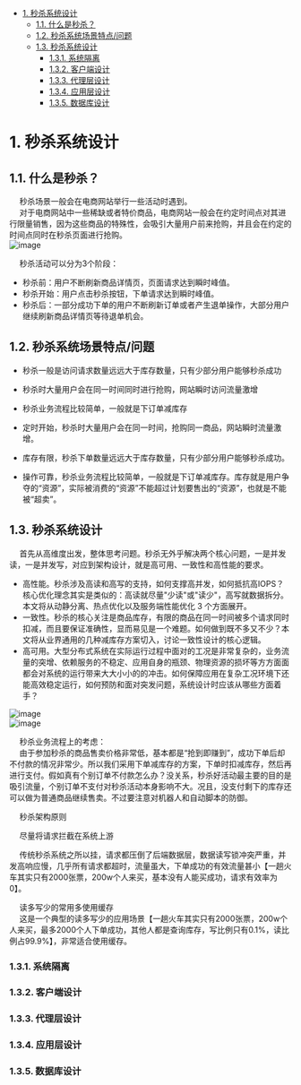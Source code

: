 <!-- TOC -->

- [1. 秒杀系统设计](#1-秒杀系统设计)
    - [1.1. 什么是秒杀？](#11-什么是秒杀)
    - [1.2. 秒杀系统场景特点/问题](#12-秒杀系统场景特点问题)
    - [1.3. 秒杀系统设计](#13-秒杀系统设计)
        - [1.3.1. 系统隔离](#131-系统隔离)
        - [1.3.2. 客户端设计](#132-客户端设计)
        - [1.3.3. 代理层设计](#133-代理层设计)
        - [1.3.4. 应用层设计](#134-应用层设计)
        - [1.3.5. 数据库设计](#135-数据库设计)

<!-- /TOC -->

# 1. 秒杀系统设计  

<!-- 

 超级棒的秒杀系统架构分析与实战！ 
 https://mp.weixin.qq.com/s/nA4XVjGd6COvYB7wlldV2A
-->


## 1.1. 什么是秒杀？ 


<!-- 
qps飘高  
我是如何将系统QPS从300提升到6000的
https://blog.csdn.net/u012562943/article/details/100879341
高并发架构系列：什么是流量削峰？如何解决秒杀业务的削峰场景
https://blog.csdn.net/m0_37125796/article/details/88833419
如何降低QPS(错峰、限流、削峰)
https://www.pianshen.com/article/2449719440/

-->

&emsp; 秒杀场景一般会在电商网站举行一些活动时遇到。  
&emsp; 对于电商网站中一些稀缺或者特价商品，电商网站一般会在约定时间点对其进行限量销售，因为这些商品的特殊性，会吸引大量用户前来抢购，并且会在约定的时间点同时在秒杀页面进行抢购。  
![image](https://gitee.com/wt1814/pic-host/raw/master/images/web/web-3.png)  

&emsp; 秒杀活动可以分为3个阶段：  

* 秒杀前：用户不断刷新商品详情页，页面请求达到瞬时峰值。  
* 秒杀开始：用户点击秒杀按钮，下单请求达到瞬时峰值。  
* 秒杀后：一部分成功下单的用户不断刷新订单或者产生退单操作，大部分用户继续刷新商品详情页等待退单机会。  


## 1.2. 秒杀系统场景特点/问题    

* 秒杀一般是访问请求数量远远大于库存数量，只有少部分用户能够秒杀成功  
* 秒杀时大量用户会在同一时间同时进行抢购，网站瞬时访问流量激增  
* 秒杀业务流程比较简单，一般就是下订单减库存  


* 定时开始，秒杀时大量用户会在同一时间，抢购同一商品，网站瞬时流量激增。  
* 库存有限，秒杀下单数量远远大于库存数量，只有少部分用户能够秒杀成功。  
* 操作可靠，秒杀业务流程比较简单，一般就是下订单减库存。库存就是用户争夺的“资源”，实际被消费的“资源”不能超过计划要售出的“资源”，也就是不能被“超卖”。  

<!-- 
还不知道【秒杀系统】如何设计？ 
https://mp.weixin.qq.com/s/CYa_YGVGCnozus2K9UTfNA
秒杀系统的架构分析与实战
https://mp.weixin.qq.com/s/CUTG32SaLST9nmhBP1PgkA
秒杀架构模型设计，怎么搞？ 
https://mp.weixin.qq.com/s/ZMoLa1dlgDEPG7kAqS79tg
进阶：秒杀系统是如何设计的？ 
https://mp.weixin.qq.com/s/4jYEvq7tIlbLOLGvXI4prg

-->

## 1.3. 秒杀系统设计  

&emsp; 首先从高维度出发，整体思考问题。秒杀无外乎解决两个核心问题，一是并发读，一是并发写，对应到架构设计，就是高可用、一致性和高性能的要求。  

* 高性能。秒杀涉及高读和高写的支持，如何支撑高并发，如何抵抗高IOPS？核心优化理念其实是类似的：高读就尽量"少读"或"读少"，高写就数据拆分。本文将从动静分离、热点优化以及服务端性能优化 3 个方面展开。  
* 一致性。秒杀的核心关注是商品库存，有限的商品在同一时间被多个请求同时扣减，而且要保证准确性，显而易见是一个难题。如何做到既不多又不少？本文将从业界通用的几种减库存方案切入，讨论一致性设计的核心逻辑。  
* 高可用。大型分布式系统在实际运行过程中面对的工况是非常复杂的，业务流量的突增、依赖服务的不稳定、应用自身的瓶颈、物理资源的损坏等方方面面都会对系统的运行带来大大小小的的冲击。如何保障应用在复杂工况环境下还能高效稳定运行，如何预防和面对突发问题，系统设计时应该从哪些方面着手？  



<!-- 
经验：一个秒杀系统的设计思考
https://mp.weixin.qq.com/s/cyR59SLxOqpC5my8vl8VnQ
这一次，彻底弄懂“秒杀系统” 
https://mp.weixin.qq.com/s?__biz=MjM5ODI5Njc2MA==&mid=2655826732&idx=1&sn=2ff974a229fa8276646e4343990e8556&chksm=bd74fefb8a0377ed814522413f5a5a4cd98272f2e1a7f09dabe25d1797c5b406d12d91eecd87&mpshare=1&scene=1&srcid=&sharer_sharetime=1568201541445&sharer_shareid=b256218ead787d58e0b58614a973d00d&key=2a4ff15fdd84634657a339ecc4fdb0102ba0a10162fa7605c55832121ed738b7f126631b73f50506cd4b8837d56d64dcca233432973943b22a4658512020508fc3611c27ffb677dd0c1b272049e052d2&ascene=1&uin=MTE1MTYxNzY2MQ%3D%3D&devicetype=Windows+10&version=62060844&lang=zh_CN&pass_ticket=itx1gApiSjQ3hWB5NxczIuCswqlR4CHjqy8rNSbMiIlPrLAnYQ1%2BCdb6ALXoRgGH
秒杀系统设计～亿级用户
https://mp.weixin.qq.com/s/tdpht9QeGZlqYOu2vidHLg

高并发场景下秒杀系统的设计思路 
https://mp.weixin.qq.com/s/oVlsw6qx6GHjFGs5wyvKeA

-->


<!-- 
《吊打面试官》系列-秒杀系统设计
https://juejin.im/post/5dd09f5af265da0be72aacbd
使用 Redis 搭建电商秒杀系统
https://mp.weixin.qq.com/s/qgGS7ODqdQIHFtKnVlvIDQ
-->

![image](https://gitee.com/wt1814/pic-host/raw/master/images/web/web-4.png)  
![image](https://gitee.com/wt1814/pic-host/raw/master/images/web/web-5.png)  

&emsp; 秒杀业务流程上的考虑：  
&emsp; 由于参加秒杀的商品售卖价格非常低，基本都是“抢到即赚到”，成功下单后却不付款的情况非常少。所以我们采用下单减库存的方案，下单时扣减库存，然后再进行支付。假如真有个别订单不付款怎么办？没关系，秒杀好活动最主要的目的是吸引流量，个别订单不支付对秒杀活动本身影响不大。况且，没支付剩下的库存还可以做为普通商品继续售卖。不过要注意对机器人和自动脚本的防御。  


&emsp; 秒杀架构原则  

&emsp; 尽量将请求拦截在系统上游  

&emsp; 传统秒杀系统之所以挂，请求都压倒了后端数据层，数据读写锁冲突严重，并发高响应慢，几乎所有请求都超时，流量虽大，下单成功的有效流量甚小【一趟火车其实只有2000张票，200w个人来买，基本没有人能买成功，请求有效率为0】。  

&emsp; 读多写少的常用多使用缓存  
&emsp; 这是一个典型的读多写少的应用场景【一趟火车其实只有2000张票，200w个人来买，最多2000个人下单成功，其他人都是查询库存，写比例只有0.1%，读比例占99.9%】，非常适合使用缓存。  


### 1.3.1. 系统隔离  


### 1.3.2. 客户端设计  

### 1.3.3. 代理层设计  


### 1.3.4. 应用层设计  

### 1.3.5. 数据库设计  




